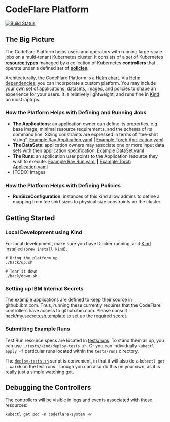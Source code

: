 # CodeFlare Platform

[![Build Status](https://travis.ibm.com/cloud-computer/codeflare-platform.svg?token=q3a78CA7yxKpNpK2nBqK&branch=main)](https://travis.ibm.com/cloud-computer/codeflare-platform)

## The Big Picture

The Codeflare Platform helps users and operators with running
large-scale jobs on a multi-tenant Kubernetes cluster. It consists of
a set of Kubernetes [**resource types**](#resource-types) managed by a
collection of Kubernetes **controllers** that operate under a defined
set of [**policies**](#policy-types).

Architecturally, the CodeFlare Platform is a [Helm
chart](https://helm.sh). Via [Helm
dependencies](https://helm.sh/docs/helm/helm_dependency/), you can
incorporate a custom platform. You may include your own set of
applications, datasets, images, and policies to shape an experience
for your users. It is relatively lightweight, and runs fine in
[Kind](#local-development-using-kind) on most laptops.

<a name="resource-types">

### How the Platform Helps with Defining and Running Jobs

- **The Applications**: an application owner can define its properties,
  e.g. base image, minimal resource requirements, and the schema of
  its command line. Sizing constraints are expressed in terms of
  "tee-shirt sizing". [Example Ray
  Application.yaml](watsonx_ai/charts/applications/templates/examples/ray/qiskit.yaml)
  **|** [Example Torch
  Application.yaml](watsonx_ai/charts/applications/templates/examples/torch/lightning.yaml)
- **The DataSets**: application owners may associate one or more input
  data sets with their application specification. [Example
  DataSet.yaml](https://github.ibm.com/nickm/codeflare-platform/blob/rm/tests/templates/datasets/s3-test.yaml)
- **The Runs**: an application user points to the Application resource
  they wish to execute. [Example Ray
  Run.yaml](tests/runs/watsonx_ai/ray/qiskit.yaml) **|** [Example
  Torch Application.yaml](tests/runs/watsonx_ai/torch/lightning.yaml)
- [TODO] Images

<a name="policy-types">

### How the Platform Helps with Defining Policies

- **RunSizeConfiguration**: instances of this kind allow admins to
  define a mapping from tee shirt sizes to physical size constraints
  on the cluster.

## Getting Started

### Local Development using Kind

For local development, make sure you have Docker running, and
[Kind](https://kind.sigs.k8s.io/) installed (`brew install kind`).

```shell
# Bring the platform up
./hack/up.sh

# Tear it down
./hack/down.sh
```

### Setting up IBM Internal Secrets

The example applications are defined to keep their source in
github.ibm.com. Thus, running these currently requires that the
CodeFlare controllers have access to github.ibm.com. Please consult
[hack/my.secrets.sh.template](hack/my.secrets.sh.template) to set up
the required secret.

### Submitting Example Runs

Test Run resource specs are located in [tests/runs](tests/runs). To
stand them all up, you can use `./tests/kind/deploy-tests.sh`. Or you
can individually `kubectl apply -f` particular runs located within the
`tests/runs` directory.

The [`deploy-tests.sh`](./tests/kind/deploy-tests.sh) script is
convenient, in that it will also do a `kubectl get --watch` on the
test runs. Though you can also do this on your own, as it is really
just a simple watching get.

## Debugging the Controllers

The controllers will be visible in logs and events associated with
these resources:

```shell
kubectl get pod -n codeflare-system -w
```
